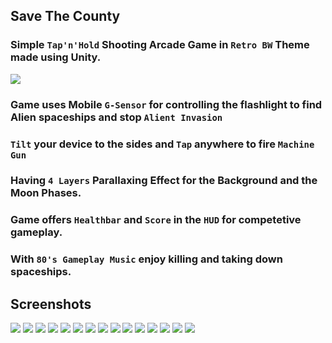 ## Save The County

### Simple `Tap'n'Hold` Shooting Arcade Game in `Retro BW` Theme made using Unity.

<img src="/Screenshots/09-min.png">

### Game uses Mobile `G-Sensor` for controlling the flashlight to find Alien spaceships and stop `Alient Invasion`
### `Tilt` your device to the sides and `Tap` anywhere to fire `Machine Gun`  
### Having `4 Layers` Parallaxing Effect for the Background and the Moon Phases.
### Game offers `Healthbar` and `Score` in the `HUD` for competetive gameplay.
### With `80's Gameplay Music` enjoy killing and taking down spaceships.

## Screenshots
<img src="/Screenshots/01-min.png">
<img src="/Screenshots/02-min.png">
<img src="/Screenshots/10-min.png">
<img src="/Screenshots/11-min.png">
<img src="/Screenshots/12-min.png">
<img src="/Screenshots/13-min.png">
<img src="/Screenshots/14-min.png">
<img src="/Screenshots/15-min.png">
<img src="/Screenshots/03-min.png">
<img src="/Screenshots/04-min.png">
<img src="/Screenshots/05-min.png">
<img src="/Screenshots/06-min.png">
<img src="/Screenshots/07-min.png">
<img src="/Screenshots/08-min.png">
<img src="/Screenshots/16-min.png">
